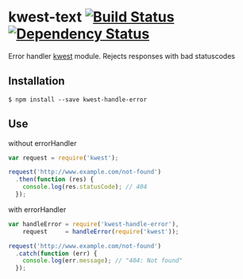 # kwest-text [![Build Status][travis-image]][travis-url] [![Dependency Status][depstat-image]][depstat-url]

Error handler [kwest](https://github.com/Janpot/kwest) module. Rejects responses with bad statuscodes

## Installation

    $ npm install --save kwest-handle-error

## Use

without errorHandler
```js
var request = require('kwest');

request('http://www.example.com/not-found')
  .then(function (res) {
    console.log(res.statusCode); // 404
  });
```

with errorHandler
```js
var handleError = require('kwest-handle-error'),
    request     = handleError(require('kwest'));

request('http://www.example.com/not-found')
  .catch(function (err) {
    console.log(err.message); // "404: Not found"
  });
```


[travis-url]: http://travis-ci.org/Janpot/kwest-handle-error
[travis-image]: http://img.shields.io/travis/Janpot/kwest-handle-error.svg?style=flat

[depstat-url]: https://david-dm.org/Janpot/kwest-handle-error
[depstat-image]: http://img.shields.io/david/Janpot/kwest-handle-error.svg?style=flat

